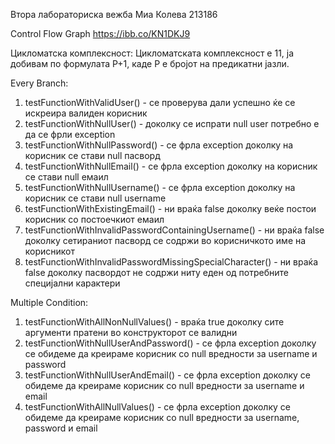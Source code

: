 Втора лабораториска вежба
Миа Колева 213186

Control Flow Graph
https://ibb.co/KN1DKJ9


Цикломатска комплексност:
Цикломатската комплексност е 11, ја добивам по формулата P+1, каде P е бројот на предикатни јазли.

Every Branch:
1. testFunctionWithValidUser() - се проверува дали успешно ќе се искреира валиден корисник
2. testFunctionWithNullUser() - доколку се испрати null user потребно е да се фрли exception
3. testFunctionWithNullPassword() - се фрла exception доколку на корисник се стави null пасворд
4. testFunctionWithNullEmail() - се фрла exception доколку на корисник се стави null емаил
5. testFunctionWithNullUsername() - се фрла exception доколку на корисник се стави null username
6. testFunctionWithExistingEmail() - ни враќа false доколку веќе постои корисник со постоечкиот емаил
7. testFunctionWithInvalidPasswordContainingUsername() - ни враќа false доколку сетираниот пасворд се содржи во корисничкото име на корисникот
8. testFunctionWithInvalidPasswordMissingSpecialCharacter() - ни враќа false доколку пасвордот не содржи ниту еден од потребните специјални карактери

 Multiple Condition:
1. testFunctionWithAllNonNullValues() - враќа true доколку сите аргументи пратени во конструкторот се валидни
2. testFunctionWithNullUserAndPassword() - се фрла exception доколку се обидеме да креираме корисник со null вредности за username и password
3. testFunctionWithNullUserAndEmail() - се фрла exception доколку се обидеме да креираме корисник со null вредности за username и email
4. testFunctionWithAllNullValues() - се фрла exception доколку се обидеме да креираме корисник со null вредности за username, password и email
